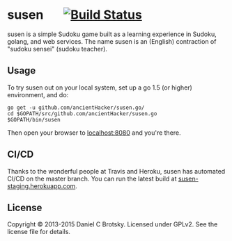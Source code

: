 # susen &nbsp;&nbsp;&nbsp;&nbsp;&nbsp;&nbsp;[![Build Status](https://travis-ci.org/ancientHacker/susen.go.svg)](https://travis-ci.org/ancientHacker/susen.go)

susen is a simple Sudoku game built as a learning experience in
Sudoku, golang, and web services.  The name susen is an (English)
contraction of "sudoku sensei" (sudoku teacher).

## Usage

To try susen out on your local system, set up a go 1.5 (or higher) environment, and do:

	go get -u github.com/ancientHacker/susen.go/
	cd $GOPATH/src/github.com/ancientHacker/susen.go
	$GOPATH/bin/susen

Then open your browser to [localhost:8080](http://localhost:8080) and you're there.

## CI/CD

Thanks to the wonderful people at Travis and Heroku, susen
has automated CI/CD on the master branch.  You can run the
latest build at [susen-staging.herokuapp.com](https://susen-staging.herokuapp.com).

## License

Copyright © 2013-2015 Daniel C Brotsky.  Licensed under GPLv2.
See the license file for details.
